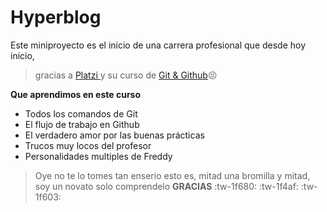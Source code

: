 # Hyperblog

Este miniproyecto es el inicio de una carrera profesional que desde hoy inicio,
> gracias a [Platzi ](http://https://platzi.com/home "Platzi ")y su curso de [Git & Github](http://https://platzi.com/clases/git-github/ "Git & Github"):persevere:

**Que aprendimos en este curso**

- Todos los comandos de Git
- El flujo de trabajo en Github
- El verdadero amor por las buenas prácticas
- Trucos muy locos del profesor
- Personalidades multiples de Freddy

> Oye no te lo tomes tan enserio esto es, mitad una bromilla y mitad, soy un novato solo comprendelo **GRACIAS**
:tw-1f680: :tw-1f4af: :tw-1f603:



